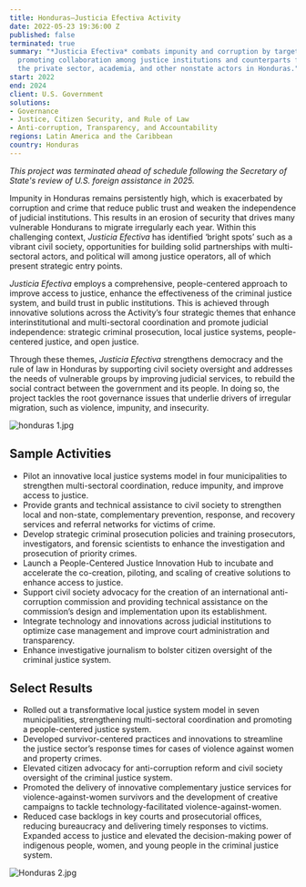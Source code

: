 ```yaml
---
title: Honduras—Justicia Efectiva Activity
date: 2022-05-23 19:36:00 Z
published: false
terminated: true
summary: "*Justicia Efectiva* combats impunity and corruption by targeting crime and
  promoting collaboration among justice institutions and counterparts from civil society,
  the private sector, academia, and other nonstate actors in Honduras."
start: 2022
end: 2024
client: U.S. Government
solutions:
- Governance
- Justice, Citizen Security, and Rule of Law
- Anti-corruption, Transparency, and Accountability
regions: Latin America and the Caribbean
country: Honduras
---
```


<aside><em>This project was terminated ahead of schedule following the Secretary of State's review of U.S. foreign assistance in 2025.</em></aside>

Impunity in Honduras remains persistently high, which is exacerbated by corruption and crime that reduce public trust and weaken the independence of judicial institutions. This results in an erosion of security that drives many vulnerable Hondurans to migrate irregularly each year. Within this challenging context, *Justicia Efectiva* has identified ‘bright spots’ such as a vibrant civil society, opportunities for building solid partnerships with multi-sectoral actors, and political will among justice operators, all of which present strategic entry points.

*Justicia Efectiva* employs a comprehensive, people-centered approach to improve access to justice, enhance the effectiveness of the criminal justice system, and build trust in public institutions. This is achieved through innovative solutions across the Activity’s four strategic themes that enhance interinstitutional and multi-sectoral coordination and promote judicial independence: strategic criminal prosecution, local justice systems, people-centered justice, and open justice.

Through these themes, *Justicia Efectiva* strengthens democracy and the rule of law in Honduras by supporting civil society oversight and addresses the needs of vulnerable groups by improving judicial services, to rebuild the social contract between the government and its people. In doing so, the project tackles the root governance issues that underlie drivers of irregular migration, such as violence, impunity, and insecurity.

![honduras 1.jpg](/uploads/honduras%201.jpg)

## Sample Activities

* Pilot an innovative local justice systems model in four municipalities to strengthen multi-sectoral coordination, reduce impunity, and improve access to justice.
* Provide grants and technical assistance to civil society to strengthen local and non-state, complementary prevention, response, and recovery services and referral networks for victims of crime.
* Develop strategic criminal prosecution policies and training prosecutors, investigators, and forensic scientists to enhance the investigation and prosecution of priority crimes.
* Launch a People-Centered Justice Innovation Hub to incubate and accelerate the co-creation, piloting, and scaling of creative solutions to enhance access to justice.
* Support civil society advocacy for the creation of an international anti-corruption commission and providing technical assistance on the commission’s design and implementation upon its establishment.
* Integrate technology and innovations across judicial institutions to optimize case management and improve court administration and transparency.
* Enhance investigative journalism to bolster citizen oversight of the criminal justice system.

## Select Results

* Rolled out a transformative local justice system model in seven municipalities, strengthening multi-sectoral coordination and promoting a people-centered justice system.
* Developed survivor-centered practices and innovations to streamline the justice sector’s response times for cases of violence against women and property crimes.
* Elevated citizen advocacy for anti-corruption reform and civil society oversight of the criminal justice system.
* Promoted the delivery of innovative complementary justice services for violence-against-women survivors and the development of creative campaigns to tackle technology-facilitated violence-against-women.
* Reduced case backlogs in key courts and prosecutorial offices, reducing bureaucracy and delivering timely responses to victims.
Expanded access to justice and elevated the decision-making power of indigenous people, women, and young people in the criminal justice system.

![Honduras 2.jpg](/uploads/Honduras%202.jpg)

